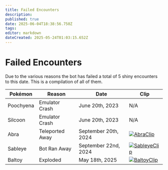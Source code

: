 ```yaml
---
title: Failed Encounters
description: 
published: true
date: 2025-06-04T18:38:56.750Z
tags: 
editor: markdown
dateCreated: 2025-05-24T01:03:15.652Z
---
```


# Failed Encounters
Due to the various reasons the bot has failed a total of 5 shiny encounters to this date. This is a compilation of all of them.

| Pokémon   | Reason          | Date                 | Clip                                                                 |
|-----------|-----------------|----------------------|----------------------------------------------------------------------|
| Poochyena | Emulator Crash  | June 20th, 2023      | N/A                                                                  |
| Silcoon   | Emulator Crash  | June 20th, 2023      | N/A																																	|
| Abra      | Teleported Away | September 20th, 2024 | [![AbraClip](https://img.youtube.com/vi/_h8KPsFqEyA/0.jpg)](https://www.youtube.com/watch?v=_h8KPsFqEyA)|
| Sableye   | Bot Ran Away    | September 22nd, 2024 | [![SableyeClip](https://img.youtube.com/vi/n_YxqYjO49s/0.jpg)](https://www.youtube.com/watch?v=n_YxqYjO49s) |
| Baltoy    | Exploded        | May 18th, 2025       | [![BaltoyClip](https://img.youtube.com/vi/DZ3q8ZGJdBM/0.jpg)](https://www.youtube.com/watch?v=DZ3q8ZGJdBM) |